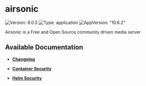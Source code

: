 # airsonic

![Version: 8.0.5](https://img.shields.io/badge/Version-8.0.5-informational?style=flat-square) ![Type: application](https://img.shields.io/badge/Type-application-informational?style=flat-square) ![AppVersion: "10.6.2"](https://img.shields.io/badge/AppVersion-"10.6.2"-informational?style=flat-square)

Airsonic is a Free and Open Source community driven media server

## Available Documentation

- [**Changelog**](CHANGELOG)

- [**Container Security**](container-security)

- [**Helm Security**](helm-security)

